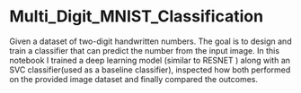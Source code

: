 # Multi_Digit_MNIST_Classification

Given a dataset of two-digit handwritten numbers. The goal is to design and train a classifier
that can predict the number from the input image. In this notebook I trained a deep learning model
(similar to RESNET ) along with an SVC classifier(used as a baseline classifier), 
inspected how both performed on the provided image dataset and finally compared the outcomes.
